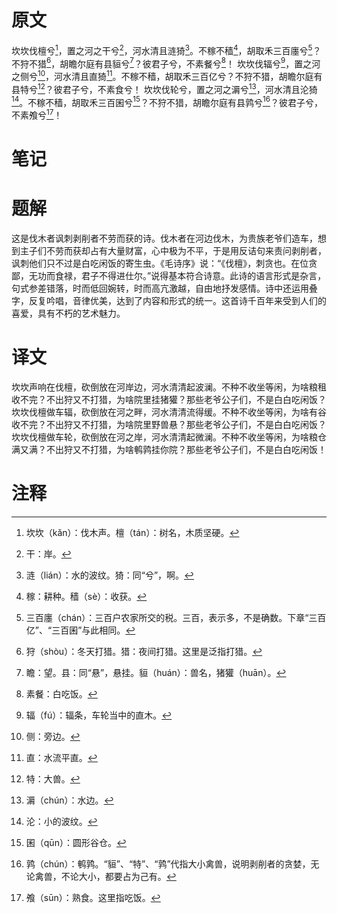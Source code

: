 # 原文
坎坎伐檀兮[^1]，置之河之干兮[^2]，河水清且涟猗[^3]。不稼不穑[^4]，胡取禾三百廛兮[^5]？不狩不猎[^6]，胡瞻尔庭有县貆兮[^7]？彼君子兮，不素餐兮[^8]！
坎坎伐辐兮[^9]，置之河之侧兮[^10]，河水清且直猗[^11]。不稼不穑，胡取禾三百亿兮？不狩不猎，胡瞻尔庭有县特兮[^12]？彼君子兮，不素食兮！
坎坎伐轮兮，置之河之漘兮[^13]，河水清且沦猗[^14]。不稼不穑，胡取禾三百囷兮[^15]？不狩不猎，胡瞻尔庭有县鹑兮[^16]？彼君子兮，不素飧兮[^17]！
# 笔记

# 题解
这是伐木者讽刺剥削者不劳而获的诗。伐木者在河边伐木，为贵族老爷们造车，想到主子们不劳而获却占有大量财富，心中极为不平，于是用反诘句来责问剥削者，讽刺他们只不过是白吃闲饭的寄生虫。《毛诗序》说：“《伐檀》，刺贪也。在位贪鄙，无功而食禄，君子不得进仕尔。”说得基本符合诗意。此诗的语言形式是杂言，句式参差错落，时而低回婉转，时而高亢激越，自由地抒发感情。诗中还运用叠字，反复吟唱，音律优美，达到了内容和形式的统一。这首诗千百年来受到人们的喜爱，具有不朽的艺术魅力。
# 译文
坎坎声响在伐檀，砍倒放在河岸边，河水清清起波澜。不种不收坐等闲，为啥粮租收不完？不出狩又不打猎，为啥院里挂猪獾？那些老爷公子们，不是白白吃闲饭？
坎坎伐檀做车辐，砍倒放在河之畔，河水清清流得缓。不种不收坐等闲，为啥有谷收不完？不出狩又不打猎，为啥院里野兽悬？那些老爷公子们，不是白白吃闲饭？
坎坎伐檀做车轮，砍倒放在河之岸，河水清清起微澜。不种不收坐等闲，为啥粮仓满又满？不出狩又不打猎，为啥鹌鹑挂你院？那些老爷公子们，不是白白吃闲饭！
# 注释

[^1]: 坎坎（kǎn）：伐木声。檀（tán）：树名，木质坚硬。
[^2]: 干：岸。
[^3]: 涟（lián）：水的波纹。猗：同“兮”，啊。
[^4]: 稼：耕种。穑（sè）：收获。
[^5]: 三百廛（chán）：三百户农家所交的税。三百，表示多，不是确数。下章“三百亿”、“三百囷”与此相同。
[^6]: 狩（shòu）：冬天打猎。猎：夜间打猎。这里是泛指打猎。
[^7]: 瞻：望。县：同“悬”，悬挂。貆（huán）：兽名，猪獾（huān）。
[^8]: 素餐：白吃饭。
[^9]: 辐（fú）：辐条，车轮当中的直木。
[^10]: 侧：旁边。
[^11]: 直：水流平直。
[^12]: 特：大兽。
[^13]: 漘（chún）：水边。
[^14]: 沦：小的波纹。
[^15]: 囷（qūn）：圆形谷仓。
[^16]: 鹑（chún）：鹌鹑。“貆”、“特”、“鹑”代指大小禽兽，说明剥削者的贪婪，无论禽兽，不论大小，都要占为己有。
[^17]: 飧（sūn）：熟食。这里指吃饭。